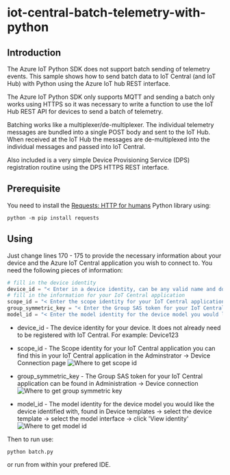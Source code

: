 # iot-central-batch-telemetry-with-python

## Introduction

The Azure IoT Python SDK does not support batch sending of telemetry events.  This sample shows how to send batch data to IoT Central (and IoT Hub) with Python using the Azure IoT hub REST interface.

The Azure IoT Python SDK only supports MQTT and sending a batch only works using HTTPS so it was necessary to write a function to use the IoT Hub REST API for devices to send a batch of telemetry.

Batching works like a multiplexer/de-multiplexer.  The individual telemetry messages are bundled into a single POST body and sent to the IoT Hub.  When received at the IoT Hub the messages are de-multiplexed into the individual messages and passed into IoT Central.

Also included is a very simple Device Provisioning Service (DPS) registration routine using the DPS HTTPS REST interface.

## Prerequisite

You need to install the [Requests: HTTP for humans](https://requests.readthedocs.io/en/master/) Python library using:

```
python -m pip install requests
```

## Using

Just change lines 170 - 175 to provide the necessary information about your device and the Azure IoT Central application you wish to connect to.  You need the following pieces of information:

```python
# fill in the device identity
device_id = "< Enter in a device identity, can be any valid name and does not need to be already registered in IoT Central >"
# fill in the information for your IoT Central application
scope_id = "< Enter the scope identity for your IoT Central application, found in Administration -> Device connection >"
group_symmetric_key = "< Enter the Group SAS token for your IoT Central application, found in Administration -> Device connection >"
model_id = "< Enter the model identity for the device model you would like the device identified with, found in Device templates -> select the device template -> select the model interface -> click 'View identity' >"
```

* device_id - The device identity for your device.  It does not already need to be registered with IoT Central.  For example: Device123

* scope_id -  The Scope identity for your IoT Central application you can find this in your IoT Central application in the Adminstrator -> Device Connection page
    ![Where to get scope id](https://github.com/iot-for-all/iot-central-batch-telemetry-with-python/blob/main/assets/scope_id.png)
* group_symmetric_key - The Group SAS token for your IoT Central application can be found in Administration -> Device connection
    ![Where to get group symmetric key](https://github.com/iot-for-all/iot-central-batch-telemetry-with-python/blob/main/assets/group_sas_key.png)
* model_id - The model identity for the device model you would like the device identified with, found in Device templates -> select the device template -> select the model interface -> click 'View identity'
    ![Where to get model id](https://github.com/iot-for-all/iot-central-batch-telemetry-with-python/blob/main/assets/model_id.png)

Then to run use:

```
python batch.py
```

or run from within your prefered IDE.
